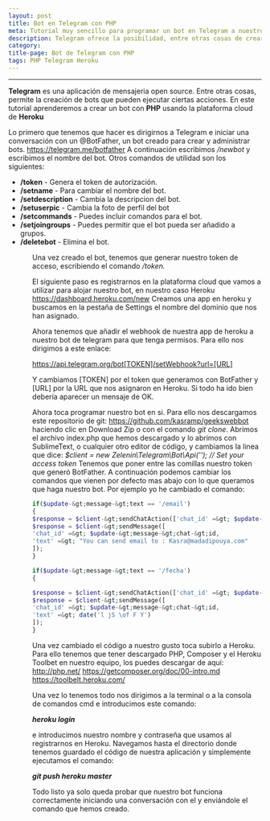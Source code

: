 ```yaml
---
layout: post
title: Bot en Telegram con PHP 
meta: Tutorial muy sencillo para programar un bot en Telegram a nuestro gusto usando PHP y Heroku 
description: Telegram ofrece la posibilidad, entre otras cosas de crear bots. En este post veremos como programar un bot para Telegram usando PHP y la plataforma cloud de Heroku.
category:
title-page: Bot de Telegram con PHP
tags: PHP Telegram Heroku
---
```


***

<strong>Telegram</strong> es una aplicación de mensajeria open source. Entre otras cosas, permite la creación de bots que pueden ejecutar ciertas acciones. En este tutorial aprenderemos a crear un bot con <strong>PHP</strong> usando la plataforma cloud de <strong>Heroku</strong>


Lo primero que tenemos que hacer es dirigirnos a Telegram e iniciar una conversación con un @BotFather, un bot creado para crear y administrar bots.
https://telegram.me/botfather
A continuación escribimos<em> /newbot</em> y escribimos el nombre del bot. Otros comandos de utilidad son los siguientes:

<ul>
<li><strong>/token</strong> - Genera el token de autorización.</li>
<li><strong>/setname</strong> - Para cambiar el nombre del bot.</li>
<li><strong>/setdescription</strong> - Cambia la descripcion del bot.</li>
<li><strong>/setuserpic</strong> - Cambia la foto de perfil del bot</li>
<li><strong>/setcommands</strong> - Puedes incluir comandos para el bot.</li>
<li><strong>/setjoingroups</strong> - Puedes permitir que el bot pueda ser añadido a grupos.</li>
<li><strong>/deletebot</strong> - Elimina el bot.</li>
<ul>

Una vez creado el bot, tenemos que generar nuestro token de acceso, escribiendo el comando <em>/token.</em>

<blockquote class="imgur-embed-pub" lang="en" data-id="a/rRJ3m"><a href="//imgur.com/rRJ3m"></a></blockquote><script async src="//s.imgur.com/min/embed.js" charset="utf-8"></script>


El siguiente paso es registrarnos en la plataforma cloud que vamos a utilizar para alojar nuestro bot, en nuestro caso Heroku <a href="https://dashboard.heroku.com/new">https://dashboard.heroku.com/new</a>
Creamos una app en heroku y buscamos en la pestaña de Settings el nombre del dominio que nos han asignado.

Ahora tenemos que añadir el webhook de nuestra app de heroku a nuestro bot de telegram para que tenga permisos. Para ello nos dirigimos a este enlace:

https://api.telegram.org/bot[TOKEN]/setWebhook?url=[URL]

Y cambiamos [TOKEN] por el token que generamos con BotFather y [URL] por la URL que nos asignaron en Heroku. Si todo ha ido bien debería aparecer un mensaje de OK.

Ahora toca programar nuestro bot en si. Para ello nos descargamos este repositorio de git: <a href="https://github.com/kasramp/geekswebbot">https://github.com/kasramp/geekswebbot </a>haciendo clic en Download Zip o con el comando <em>git clone</em>.
Abrimos el archivo index.php que hemos descargado y lo abrimos con SublimeText, o cualquier otro editor de código, y cambiamos la linea que dice:
<em>$client = new Zelenin\Telegram\Bot\Api(''); // Set your access token</em>
Tenemos que poner entre las comillas nuestro token que generó BotFather.
A continuación podemos cambiar los comandos que vienen por defecto mas abajo con lo que queramos que haga nuestro bot. Por ejemplo yo he cambiado el comando:

```php
if($update-&gt;message-&gt;text == '/email')
{
$response = $client-&gt;sendChatAction(['chat_id' =&gt; $update-&gt;message-&gt;chat-&gt;id, 'action' =&gt; 'typing']);
$response = $client-&gt;sendMessage([
'chat_id' =&gt; $update-&gt;message-&gt;chat-&gt;id,
'text' =&gt; "You can send email to : Kasra@madadipouya.com"
]);
}
```

```php
if($update-&gt;message-&gt;text == '/fecha')
{

$response = $client-&gt;sendChatAction(['chat_id' =&gt; $update-&gt;message-&gt;chat-&gt;id, 'action' =&gt; 'typing']);
$response = $client-&gt;sendMessage([
'chat_id' =&gt; $update-&gt;message-&gt;chat-&gt;id,
'text' =&gt; date('l jS \of F Y')
]);
}
```

Una vez cambiado el código a nuestro gusto toca subirlo a Heroku. Para ello tenemos que tener descargado PHP, Composer y el Heroku Toolbet en nuestro equipo, los puedes descargar de aquí:
<a href="http://php.net/">http://php.net/</a>
<a href="https://getcomposer.org/doc/00-intro.md">https://getcomposer.org/doc/00-intro.md</a>
<a href="https://toolbelt.heroku.com/">https://toolbelt.heroku.com/</a>

Una vez lo tenemos todo nos dirigimos a la terminal o a la consola de comandos cmd e introducimos este comando:

<strong><em>heroku login</em></strong>

e introducimos nuestro nombre y contraseña que usamos al registrarnos en Heroku. Navegamos hasta el directorio donde tenemos guardado el código de nuestra aplicación y simplemente ejecutamos el comando:

<em><strong>git push heroku master</strong></em>

Todo listo ya solo queda probar que nuestro bot funciona correctamente iniciando una conversación con el y enviándole el comando que hemos creado.

<blockquote class="imgur-embed-pub" lang="en" data-id="a/7Oh85"><a href="//imgur.com/7Oh85"></a></blockquote><script async src="//s.imgur.com/min/embed.js" charset="utf-8"></script>
